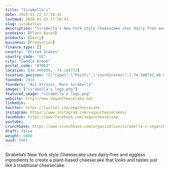 ```yaml
---
title: "Sirabella's"
date: 2020-01-23 17:50:43
lastmod: 2020-01-23 17:50:43
slug: sirabellas
description: "Sirabella’s New York style Cheesecake uses dairy-free and eggless ingredients to create a plant-based cheesecake that looks and tastes just like a traditional cheesecake."
proteins: [Plant-Based]
products: [Dairy]
business: [Production]
finance_type: []
country: "United States"
country_code: "US"
city: "Saddle Brook"
postal_code: "07663"
location: [40.904009, -74.100732]
location_geojson: "{\"type\":\"Point\",\"coordinates\":[-74.100732,40.904009]}"
founded: 2014
founders: "Avi Strauss, Marc Sirabella"
images: ["sirabella's logo.png"]
featured_image: "sirabella's logo.png"
website: http://www.VeganCheesecake.net
linkedin: 
twitter: https://twitter.com/vegcheesecake
instagram: https://www.instagram.com/vegancheesecakes/
facebook: https://www.facebook.com/vegancheesecake
youtube: 
crunchbase: https://www.crunchbase.com/organization/sirabella-s-vegancheesecake
draft: false
weight: 5000
uuid: 5665
---
```

Sirabella’s New York style Cheesecake uses dairy-free and eggless ingredients to create a plant-based cheesecake that looks and tastes just like a traditional cheesecake.
